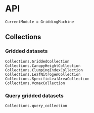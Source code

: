 # API
```@meta
CurrentModule = GriddingMachine
```


## Collections

### Gridded datasets
```@docs
Collections.GriddedCollection
Collections.CanopyHeightCollection
Collections.ClumpingIndexCollection
Collections.LeafNitrogenCollection
Collections.SpecificLeafAreaCollection
Collections.VcmaxCollection
```

### Query gridded datasets
```@docs
Collections.query_collection
```

